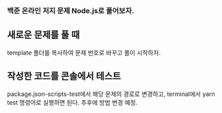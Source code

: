 ### 백준 온라인 저지 문제 Node.js로 풀어보자.

## 새로운 문제를 풀 때
template 폴더를 복사하여 문제 번호로 바꾸고 풀이 시작하자.

## 작성한 코드를 콘솔에서 테스트
package.json-scripts-test에서 해당 문제의 경로로 변경하고, terminal에서 yarn test 명령어로 실행하면 된다.
추후에 방법 변경 예정.